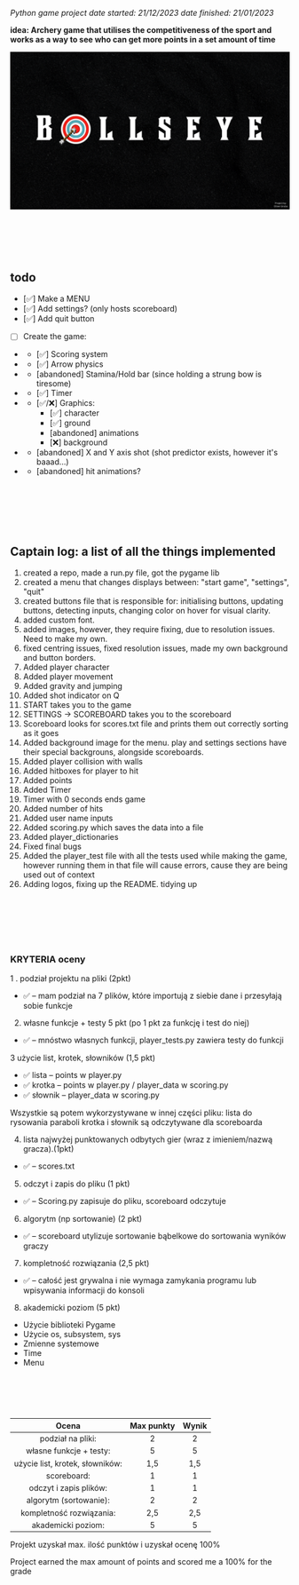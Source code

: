 _Python game project
date started: 21/12/2023
date finished: 21/01/2023_


**idea:
Archery game that utilises the competitiveness of the sport
and works as a way to see who can get more points in a set amount of time**


![Bullseye](assets/Bullseye.png)
<pre>



    
</pre>

## todo
- [✅] Make a MENU
- [✅] Add settings? (only hosts scoreboard)
- [✅] Add quit button
- [ ] Create the game:
- - [✅] Scoring system
- - [✅] Arrow physics
- - [abandoned] Stamina/Hold bar (since holding a strung bow is tiresome)
- - [✅] Timer
- - [✅/❌] Graphics:
    - [✅] character 
    - [✅] ground
    - [abandoned] animations
    - [❌] background
- - [abandoned] X and Y axis shot (shot predictor exists, however it's baaad...)
- - [abandoned] hit animations?
  
<pre>




    
</pre>


## Captain log: a list of all the things implemented
1. created a repo, made a run.py file, got the pygame lib
2. created a menu that changes displays between: "start game", "settings", "quit"
3. created buttons file that is responsible for: initialising buttons, updating buttons, detecting inputs, changing color on hover for visual clarity.
4. added custom font.
5. added images, however, they require fixing, due to resolution issues. Need to make my own.
6. fixed centring issues, fixed resolution issues, made my own background and button borders.
7. Added player character
8. Added player movement
9. Added gravity and jumping
10. Added shot indicator on Q
11. START takes you to the game
12. SETTINGS -> SCOREBOARD takes you to the scoreboard
13. Scoreboard looks for scores.txt file and prints them out correctly sorting as it goes
14. Added background image for the menu. play and settings sections have their special backgrouns, alongside scoreboards.
15. Added player collision with walls
16. Added hitboxes for player to hit
17. Added points
18. Added Timer
19. Timer with 0 seconds ends game
20. Added number of hits
21. Added user name inputs
22. Added scoring.py which saves the data into a file
23. Added player_dictionaries
24. Fixed final bugs
25. Added the player_test file with all the tests used while making the game, however running them in that file will cause errors, cause
they are being used out of context
26. Adding logos, fixing up the README. tidying up
<pre>




    
</pre>



### KRYTERIA oceny
1 . podział projektu na pliki (2pkt)
- ✅ – mam podział na 7 plików, które importują z siebie dane i przesyłają sobie funkcje

2.  własne funkcje + testy 5 pkt (po 1 pkt za funkcję i test do niej)
- ✅ – mnóstwo własnych funkcji, player_tests.py zawiera testy do funkcji

3 użycie list, krotek, słowników (1,5 pkt)
- ✅ lista – points w player.py
- ✅ krotka – points w player.py / player_data w scoring.py
- ✅ słownik – player_data w scoring.py
  
Wszystkie są potem wykorzystywane w innej części pliku:
lista do rysowania paraboli
krotka i słownik są odczytywane dla scoreboarda


4. lista  najwyżej punktowanych odbytych gier (wraz z imieniem/nazwą gracza).(1pkt)
- ✅ – scores.txt

5. odczyt i zapis do pliku (1 pkt)
- ✅ – Scoring.py zapisuje do pliku, scoreboard odczytuje

6. algorytm  (np sortowanie) (2 pkt)
- ✅ – scoreboard utylizuje sortowanie bąbelkowe do sortowania wyników graczy

7. kompletność rozwiązania (2,5 pkt)
- ✅ – całość jest grywalna i nie wymaga zamykania programu lub wpisywania informacji do konsoli

8. akademicki poziom (5 pkt)
- Użycie biblioteki Pygame
- Użycie os, subsystem, sys
- Zmienne systemowe
- Time
- Menu
<pre>



    
</pre>


| Ocena | Max punkty | Wynik |
| :----: | :----: | :----: |
| podział na pliki:   |    2    | 2 |
| własne funkcje + testy:        |   5     | 5 |
| użycie list, krotek, słowników:    |  1,5 | 1,5 |
| scoreboard:   |  1 | 1 |
| odczyt i zapis plików:  |  1  | 1 |
| algorytm (sortowanie):  |  2  | 2 |
| kompletność rozwiązania:   |   2,5 | 2,5 |
|akademicki poziom:  |   5  | 5 |

Projekt uzyskał max. ilość punktów i uzyskał ocenę 100%

Project earned the max amount of points and scored me a 100% for the grade
